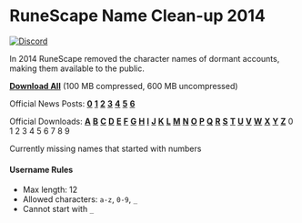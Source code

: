 # RuneScape Name Clean-up 2014

[![Discord](https://img.shields.io/discord/384870460640329728.svg?logo=discord)](https://discord.gg/G2kxrnU)

In 2014 RuneScape removed the character names of dormant accounts, making them available to the public.

[**Download All**](https://github.com/RuneStar/name-cleanup-2014/releases) (100 MB compressed, 600 MB uncompressed)

Official News Posts:
 [**0**](http://services.runescape.com/m=news/character-name-clean-up)
 [**1**](http://services.runescape.com/m=news/character-name-clean-up--one-day-countdown-1)
 [**2**](http://services.runescape.com/m=news/character-name-clean-up--second-batch)
 [**3**](http://services.runescape.com/m=news/character-name-clean-up--the-third-batch-1)
 [**4**](http://services.runescape.com/m=news/character-name-clean-up--the-fourth-batch-1)
 [**5**](http://services.runescape.com/m=news/character-name-clean-up--the-fifth-batch-)
 [**6**](http://services.runescape.com/m=news/character-name-clean-up--the-final-batch)
 
Official Downloads:
 [**A**](http://cdn.runescape.com/assets/docs/external/characternames/a_2667162.csv)
 [**B**](http://cdn.runescape.com/assets/docs/external/characternames/b_2765605.csv)
 [**C**](http://cdn.runescape.com/assets/docs/external/characternames/c_3152706.csv)
 [**D**](http://cdn.runescape.com/assets/docs/external/characternames/batch2/d_basenames_3315746.csv)
 [**E**](http://cdn.runescape.com/assets/docs/external/characternames/batch2/e_basenames_1532167.csv)
 [**F**](http://cdn.runescape.com/assets/docs/external/characternames/batch2/f_basenames_1890023.csv)
 [**G**](http://cdn.runescape.com/assets/docs/external/characternames/batch2/g_basenames_1879593.csv)
 [**H**](http://cdn.runescape.com/assets/docs/external/characternames/batch2/h_basenames_1805372.csv)
 [**I**](http://cdn.runescape.com/assets/docs/external/characternames/batch3/i_names_1581284.csv)
 [**J**](http://cdn.runescape.com/assets/docs/external/characternames/batch3/j_names_1612618.csv)
 [**K**](http://cdn.runescape.com/assets/docs/external/characternames/batch3/k_names_2212027.csv)
 [**L**](http://cdn.runescape.com/assets/docs/external/characternames/batch3/l_names_2856995.csv)
 [**M**](http://cdn.runescape.com/assets/docs/external/characternames/batch3/m_names_4057469.csv)
 [**N**](http://cdn.runescape.com/assets/docs/external/characternames/batch4/n_cleaned_1645122.csv)
 [**O**](http://cdn.runescape.com/assets/docs/external/characternames/batch4/o_cleaned_1058851.csv)
 [**P**](http://cdn.runescape.com/assets/docs/external/characternames/batch4/p_cleaned_2588642.csv)
 [**Q**](http://cdn.runescape.com/assets/docs/external/characternames/batch4/q_cleaned_318987.csv)
 [**R**](http://cdn.runescape.com/assets/docs/external/characternames/batch4/r_cleaned_3197779.csv)
 [**S**](http://cdn.runescape.com/assets/docs/external/characternames/batch5/s_list_5744655.csv)
 [**T**](http://cdn.runescape.com/assets/docs/external/characternames/batch5/t_list_3071207.csv)
 [**U**](http://cdn.runescape.com/assets/docs/external/characternames/batch5/u_list_640680.csv)
 [**V**](http://cdn.runescape.com/assets/docs/external/characternames/batch5/v_list_883029.csv)
 [**W**](http://cdn.runescape.com/assets/docs/external/characternames/batch6/w_final_1767858.csv)
 [**X**](http://cdn.runescape.com/assets/docs/external/characternames/batch6/x_final_1024500.csv)
 [**Y**](http://cdn.runescape.com/assets/docs/external/characternames/batch6/y_final_683254.csv)
 [**Z**](http://cdn.runescape.com/assets/docs/external/characternames/batch6/z_final_991820.csv)
 0 1 2 3 4 5 6 7 8 9

Currently missing names that started with numbers

#### Username Rules
* Max length: 12
* Allowed characters: `a-z`, `0-9`, `_`
* Cannot start with `_`
